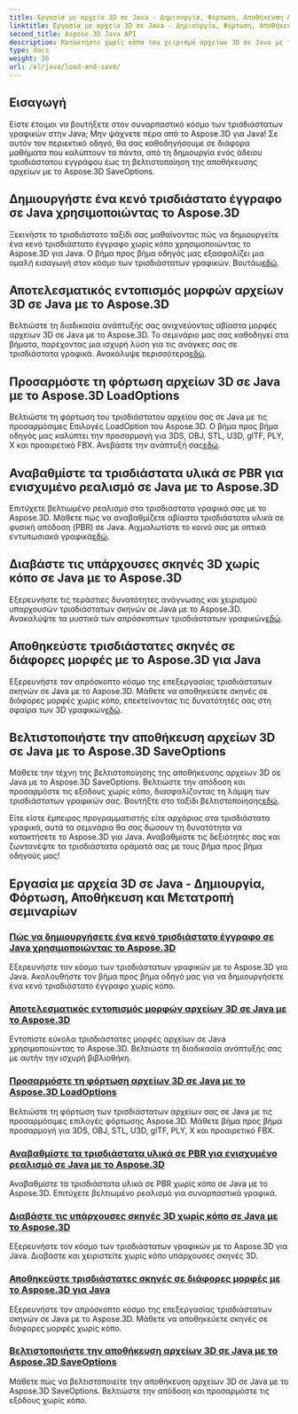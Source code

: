 ```yaml
---
title: Εργασία με αρχεία 3D σε Java - Δημιουργία, Φόρτωση, Αποθήκευση & Μετατροπή
linktitle: Εργασία με αρχεία 3D σε Java - Δημιουργία, Φόρτωση, Αποθήκευση & Μετατροπή
second_title: Aspose.3D Java API
description: Κατακτήστε χωρίς κόπο τον χειρισμό αρχείων 3D σε Java με τα μαθήματα Aspose.3D. Δημιουργήστε, φορτώστε, αποθηκεύστε και μετατρέψτε αρχεία 3D με ευκολία χρησιμοποιώντας οδηγούς βήμα προς βήμα.
type: docs
weight: 30
url: /el/java/load-and-save/
---
```


## Εισαγωγή

Είστε έτοιμοι να βουτήξετε στον συναρπαστικό κόσμο των τρισδιάστατων γραφικών στην Java; Μην ψάχνετε πέρα από το Aspose.3D για Java! Σε αυτόν τον περιεκτικό οδηγό, θα σας καθοδηγήσουμε σε διάφορα μαθήματα που καλύπτουν τα πάντα, από τη δημιουργία ενός άδειου τρισδιάστατου εγγράφου έως τη βελτιστοποίηση της αποθήκευσης αρχείων με το Aspose.3D SaveOptions.

## Δημιουργήστε ένα κενό τρισδιάστατο έγγραφο σε Java χρησιμοποιώντας το Aspose.3D

 Ξεκινήστε το τρισδιάστατο ταξίδι σας μαθαίνοντας πώς να δημιουργείτε ένα κενό τρισδιάστατο έγγραφο χωρίς κόπο χρησιμοποιώντας το Aspose.3D για Java. Ο βήμα προς βήμα οδηγός μας εξασφαλίζει μια ομαλή εισαγωγή στον κόσμο των τρισδιάστατων γραφικών. Βουτάω[εδώ](./create-empty-3d-document/).

## Αποτελεσματικός εντοπισμός μορφών αρχείων 3D σε Java με το Aspose.3D

 Βελτιώστε τη διαδικασία ανάπτυξής σας ανιχνεύοντας αβίαστα μορφές αρχείων 3D σε Java με το Aspose.3D. Το σεμινάριο μας σας καθοδηγεί στα βήματα, παρέχοντας μια ισχυρή λύση για τις ανάγκες σας σε τρισδιάστατα γραφικά. Ανακάλυψε περισσότερα[εδώ](./detect-3d-file-formats/).

## Προσαρμόστε τη φόρτωση αρχείων 3D σε Java με το Aspose.3D LoadOptions

Βελτιώστε τη φόρτωση του τρισδιάστατου αρχείου σας σε Java με τις προσαρμόσιμες Επιλογές LoadOption του Aspose.3D. Ο βήμα προς βήμα οδηγός μας καλύπτει την προσαρμογή για 3DS, OBJ, STL, U3D, glTF, PLY, X και προαιρετικό FBX. Ανεβάστε την ανάπτυξή σας[εδώ](./customize-3d-file-loading/).

## Αναβαθμίστε τα τρισδιάστατα υλικά σε PBR για ενισχυμένο ρεαλισμό σε Java με το Aspose.3D

 Επιτύχετε βελτιωμένο ρεαλισμό στα τρισδιάστατα γραφικά σας με το Aspose.3D. Μάθετε πώς να αναβαθμίζετε αβίαστα τρισδιάστατα υλικά σε φυσική απόδοση (PBR) σε Java. Αιχμαλωτίστε το κοινό σας με οπτικά εντυπωσιακά γραφικά[εδώ](./upgrade-materials-to-pbr/).

## Διαβάστε τις υπάρχουσες σκηνές 3D χωρίς κόπο σε Java με το Aspose.3D

 Εξερευνήστε τις τεράστιες δυνατότητες ανάγνωσης και χειρισμού υπαρχουσών τρισδιάστατων σκηνών σε Java με το Aspose.3D. Ανακαλύψτε τα μυστικά των απρόσκοπτων τρισδιάστατων γραφικών[εδώ](./read-existing-3d-scenes/).

## Αποθηκεύστε τρισδιάστατες σκηνές σε διάφορες μορφές με το Aspose.3D για Java

 Εξερευνήστε τον απρόσκοπτο κόσμο της επεξεργασίας τρισδιάστατων σκηνών σε Java με το Aspose.3D. Μάθετε να αποθηκεύετε σκηνές σε διάφορες μορφές χωρίς κόπο, επεκτείνοντας τις δυνατότητές σας στη σφαίρα των 3D γραφικών[εδώ](./save-3d-scenes/).

## Βελτιστοποιήστε την αποθήκευση αρχείων 3D σε Java με το Aspose.3D SaveOptions

 Μάθετε την τέχνη της βελτιστοποίησης της αποθήκευσης αρχείων 3D σε Java με το Aspose.3D SaveOptions. Βελτιώστε την απόδοση και προσαρμόστε τις εξόδους χωρίς κόπο, διασφαλίζοντας τη λάμψη των τρισδιάστατων γραφικών σας. Βουτήξτε στο ταξίδι βελτιστοποίησης[εδώ](./optimize-3d-file-saving/).

Είτε είστε έμπειρος προγραμματιστής είτε αρχάριος στα τρισδιάστατα γραφικά, αυτά τα σεμινάρια θα σας δώσουν τη δυνατότητα να κατακτήσετε το Aspose.3D για Java. Αναβαθμίστε τις δεξιότητές σας και ζωντανέψτε τα τρισδιάστατα οράματά σας με τους βήμα προς βήμα οδηγούς μας!
## Εργασία με αρχεία 3D σε Java - Δημιουργία, Φόρτωση, Αποθήκευση και Μετατροπή σεμιναρίων
### [Πώς να δημιουργήσετε ένα κενό τρισδιάστατο έγγραφο σε Java χρησιμοποιώντας το Aspose.3D](./create-empty-3d-document/)
Εξερευνήστε τον κόσμο των τρισδιάστατων γραφικών με το Aspose.3D για Java. Ακολουθήστε τον βήμα προς βήμα οδηγό μας για να δημιουργήσετε ένα κενό τρισδιάστατο έγγραφο χωρίς κόπο.
### [Αποτελεσματικός εντοπισμός μορφών αρχείων 3D σε Java με το Aspose.3D](./detect-3d-file-formats/)
Εντοπίστε εύκολα τρισδιάστατες μορφές αρχείων σε Java χρησιμοποιώντας το Aspose.3D. Βελτιώστε τη διαδικασία ανάπτυξής σας με αυτήν την ισχυρή βιβλιοθήκη.
### [Προσαρμόστε τη φόρτωση αρχείων 3D σε Java με το Aspose.3D LoadOptions](./customize-3d-file-loading/)
Βελτιώστε τη φόρτωση των τρισδιάστατων αρχείων σας σε Java με τις προσαρμόσιμες επιλογές φόρτωσης Aspose.3D. Μάθετε βήμα προς βήμα προσαρμογή για 3DS, OBJ, STL, U3D, glTF, PLY, X και προαιρετικό FBX.
### [Αναβαθμίστε τα τρισδιάστατα υλικά σε PBR για ενισχυμένο ρεαλισμό σε Java με το Aspose.3D](./upgrade-materials-to-pbr/)
Αναβαθμίστε τα τρισδιάστατα υλικά σε PBR χωρίς κόπο σε Java με το Aspose.3D. Επιτύχετε βελτιωμένο ρεαλισμό για συναρπαστικά γραφικά.
### [Διαβάστε τις υπάρχουσες σκηνές 3D χωρίς κόπο σε Java με το Aspose.3D](./read-existing-3d-scenes/)
Εξερευνήστε τον κόσμο των τρισδιάστατων γραφικών με το Aspose.3D για Java. Διαβάστε και χειριστείτε χωρίς κόπο υπάρχουσες σκηνές 3D.
### [Αποθηκεύστε τρισδιάστατες σκηνές σε διάφορες μορφές με το Aspose.3D για Java](./save-3d-scenes/)
Εξερευνήστε τον απρόσκοπτο κόσμο της επεξεργασίας τρισδιάστατων σκηνών σε Java με το Aspose.3D. Μάθετε να αποθηκεύετε σκηνές σε διάφορες μορφές χωρίς κόπο.
### [Βελτιστοποιήστε την αποθήκευση αρχείων 3D σε Java με το Aspose.3D SaveOptions](./optimize-3d-file-saving/)
Μάθετε πώς να βελτιστοποιείτε την αποθήκευση αρχείων 3D σε Java με το Aspose.3D SaveOptions. Βελτιώστε την απόδοση και προσαρμόστε τις εξόδους χωρίς κόπο.